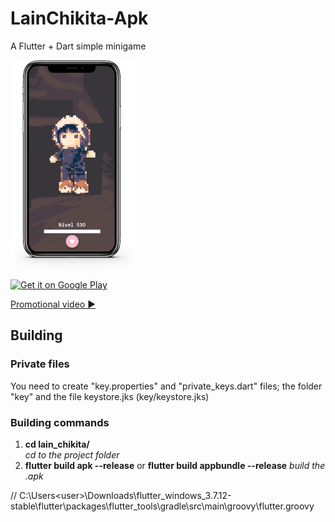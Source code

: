 # LainChikita-Apk  

A Flutter + Dart simple minigame  

<img src="https://raw.githubusercontent.com/GalletaOreo98/LainChikita-Apk/main/demo/demo_smart_phone_view.png" width="200">  

<a href='https://play.google.com/store/apps/details?id=com.oreodev.lain_chikita&pcampaignid=pcampaignidMKT-Other-global-all-co-prtnr-py-PartBadge-Mar2515-1'><img width='200' alt='Get it on Google Play' src='https://play.google.com/intl/en_us/badges/static/images/badges/en_badge_web_generic.png'/></a>

[Promotional video ▶](https://www.youtube.com/watch?v=AjTnw3ZtlUE)  

## Building

### Private files  

You need to create "key.properties" and "private_keys.dart" files; the folder "key" and the file keystore.jks (key/keystore.jks)

### Building commands  

1. **cd lain_chikita/**  
     *cd to the project folder*
2. **flutter build apk --release** or **flutter build appbundle --release**
     *build the .apk*

// C:\Users\<user>\Downloads\flutter_windows_3.7.12-stable\flutter\packages\flutter_tools\gradle\src\main\groovy\flutter.groovy
